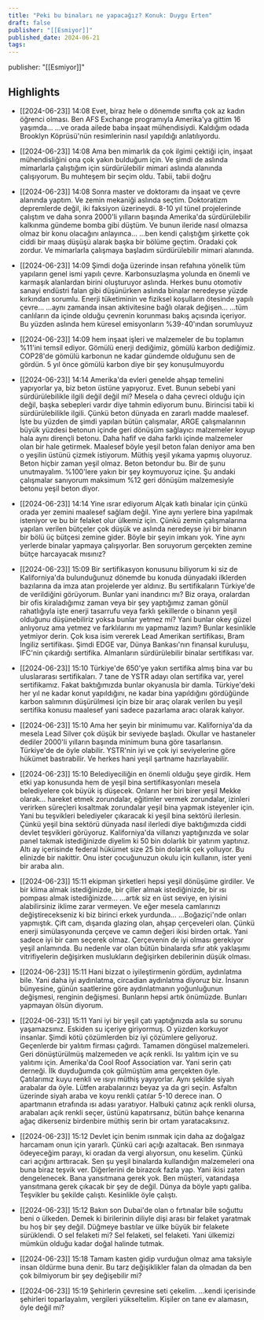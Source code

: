 ```yaml
---
title: "Peki bu binaları ne yapacağız? Konuk: Duygu Erten"
draft: false
publisher: "[[Esmiyor]]"
published_date: 2024-06-21
tags:
---
```

publisher: "[[Esmiyor]]"


## Highlights
* [[2024-06-23]] 14:08  Evet, biraz hele o dönemde sınıfta çok az kadın öğrenci olması. Ben AFS Exchange programıyla Amerika'ya gittim 16 yaşımda... ...ve orada ailede baba inşaat mühendisiydi. Kaldığım odada Brooklyn Köprüsü'nün resimlerinin nasıl yapıldığı anlatılıyordu.

* [[2024-06-23]] 14:08  Ama ben mimarlık da çok ilgimi çektiği için, inşaat mühendisliğini ona çok yakın bulduğum için. Ve şimdi de aslında mimarlarla çalıştığım için sürdürülebilir mimari aslında alanında çalışıyorum. Bu muhteşem bir seçim oldu. Tabii, tabii doğru

* [[2024-06-23]] 14:08  Sonra master ve doktoramı da inşaat ve çevre alanında yaptım. Ve zemin mekaniği aslında seçtim. Doktoratizm depremlerde değil, iki faksiyon üzerineydi. 8-10 yıl tünel projelerinde çalıştım ve daha sonra 2000'li yılların başında Amerika'da sürdürülebilir kalkınma gündeme bomba gibi düştüm. Ve bunun ileride nasıl olmazsa olmaz bir konu olacağını anlayınca... ...ben kendi çalıştığım şirkette çok ciddi bir maaş düşüşü alarak başka bir bölüme geçtim. Oradaki çok zordur. Ve mimarlarla çalışmaya başladım sürdürülebilir mimari alanında.

* [[2024-06-23]] 14:09  Şimdi doğa üzerinde insan refahına yönelik tüm yapıların genel ismi yapılı çevre. Karbonsuzlaşma yolunda en önemli ve karmaşık alanlardan birini oluşturuyor aslında. Herkes bunu otomotiv sanayi endüstri falan gibi düşünürken aslında binalar neredeyse yüzde kırkından sorumlu. Enerji tüketiminin ve fiziksel koşulların ötesinde yapılı çevre... ...aynı zamanda insan aktivitesine bağlı olarak değişen... ...tüm canlıların da içinde olduğu çevrenin korunması bakış açısında içeriyor. Bu yüzden aslında hem küresel emisyonların %39-40'ından sorumluyuz

* [[2024-06-23]] 14:09  hem inşaat işleri ve malzemeler de bu toplamın %11'ini temsil ediyor. Gömülü enerji dediğimiz, gömülü karbon dediğimiz. COP28'de gömülü karbonun ne kadar gündemde olduğunu sen de gördün. 5 yıl önce gömülü karbon diye bir şey konuşulmuyordu

* [[2024-06-23]] 14:14  Amerika'da evleri genelde ahşap temelini yapıyorlar ya, biz beton üstüne yapıyoruz. Evet. Bunun sebebi yani sürdürülebilikle ilgili değil değil mi? Mesela o daha çevreci olduğu için değil, başka sebepleri vardır diye tahmin ediyorum bunu. Birincisi tabii ki sürdürülebilikle ilgili. Çünkü beton dünyada en zararlı madde maalesef. İşte bu yüzden de şimdi yapılan bütün çalışmalar, ARGE çalışmalarının büyük yüzdesi betonun içinde geri dönüşüm sağlayıcı malzemeler koyup hala aynı dirençli betonu. Daha hafif ve daha farklı içinde malzemeler olan bir hale getirmek. Maalesef böyle yeşil beton falan deniyor ama ben o yeşilin üstünü çizmek istiyorum. Müthiş yeşil yıkama yapmış oluyoruz. Beton hiçbir zaman yeşil olmaz. Beton betondur bu. Bir de şunu unutmayalım. %100'lere yakın bir şey koymuyoruz içine. Şu andaki çalışmalar sanıyorum maksimum %12 geri dönüşüm malzemesiyle betonu yeşil beton diyor.

* [[2024-06-23]] 14:14  Yine ısrar ediyorum Alçak katlı binalar için çünkü orada yer zemini maalesef sağlam değil. Yine aynı yerlere bina yapılmak isteniyor ve bu bir felaket olur ülkemiz için. Çünkü zemin çalışmalarına yapılan verilen bütçeler çok düşük ve aslında neredeyse iyi bir binanın bir bölü üç bütçesi zemine gider. Böyle bir şeyin imkanı yok. Yine aynı yerlerde binalar yapmaya çalışıyorlar. Ben soruyorum gerçekten zemine bütçe harcayacak mısınız?

* [[2024-06-23]] 15:09  Bir sertifikasyon konusunu biliyorum ki siz de Kaliforniya'da bulunduğunuz dönemde bu konuda dünyadaki ilklerden bazılarına da imza atan projelerde yer aldınız. Bu sertifikaların Türkiye'de de verildiğini görüyorum. Bunlar yani inandırıcı mı? Biz oraya, oralardan bir ofis kiraladığımız zaman veya bir şey yaptığımız zaman gönül rahatlığıyla işte enerji tasarrufu veya farklı şekillerde o binanın yeşil olduğunu düşünebiliriz yoksa bunlar yetmez mi? Yani bunlar okey güzel anlıyoruz ama yetmez ve farklılarını mı yapmamız lazım? Bunlar kesinlikle yetmiyor derin. Çok kısa isim vererek Lead Amerikan sertifikası, Bram İngiliz sertifikası. Şimdi EDGE var, Dünya Bankası'nın finansal kuruluşu, IFC'nin çıkardığı sertifika. Almanların sürdürülebilir binalar sertifikası var.

* [[2024-06-23]] 15:10  Türkiye'de 650'ye yakın sertifika almış bina var bu uluslararası sertifikaları. 7 tane de YSTR adayı olan sertifika var, yerel sertifikamız. Fakat baktığımızda bunlar okyanusla bir damla. Türkiye'deki her yıl ne kadar konut yapıldığını, ne kadar bina yapıldığını gördüğünde karbon salımının düşürülmesi için bize bir araç olarak verilen bu yeşil sertifika konusu maalesef yani sadece pazarlama aracı olarak kalıyor.

* [[2024-06-23]] 15:10  Ama her şeyin bir minimumu var. Kaliforniya'da da mesela Lead Silver çok düşük bir seviyede başladı. Okullar ve hastaneler dediler 2000'li yılların başında minimum buna göre tasarlansın. Türkiye'de de öyle olabilir. YSTR'nin iyi ve çok iyi seviyelerine göre hükümet bastırabilir. Ve herkes hani yeşil şartname hazırlayabilir.

* [[2024-06-23]] 15:10  Belediyeciliğin en önemli olduğu şeye girdik. Hem etki yap konusunda hem de yeşil bina sertifikasyonları mesela belediyelere çok büyük iş düşecek. Onların her biri birer yeşil Mekke olarak... hareket etmek zorundalar, eğitimler vermek zorundalar, izinleri verirken süreçleri kısaltmak zorundalar yeşil bina yapmak isteyenler için. Yani bu teşvikleri belediyeler çıkaracak ki yeşil bina sektörü ilerlesin. Çünkü yeşil bina sektörü dünyada nasıl ilerledi diye baktığımızda ciddi devlet teşvikleri görüyoruz. Kaliforniya'da villanızı yaptığınızda ve solar panel takmak istediğinizde diyelim ki 50 bin dolarlık bir yatırım yaptınız. Altı ay içerisinde federal hükümet size 25 bin dolarlık çek yolluyor. Bu elinizde bir nakittir. Onu ister çocuğunuzun okulu için kullanın, ister yeni bir araba alın.

* [[2024-06-23]] 15:11  ekipman şirketleri hepsi yeşil dönüşüme girdiler. Ve bir klima almak istediğinizde, bir çiller almak istediğinizde, bir ısı pompası almak istediğinizde... ...artık siz en üst seviye, en iyisini alabilirsiniz iklime zarar vermeyen. Ve eğer mesela camlarınızı değiştirecekseniz ki biz birinci erkek yurdunda... ...Boğaziçi'nde onları yapmıştık. Çift cam, dışarıda glazing olan, ahşap çerçeveleri olan. Çünkü enerji simülasyonunda çerçeve ve camın değeri ikisi birden ortak. Yani sadece iyi bir cam seçerek olmaz. Çerçevenin de iyi olması gerekiyor yeşil anlamında. Bu nedenle var olan bütün binalarda sıfır atık yaklaşımı vitrifiyelerin değişirken muslukların değişirken debilerinin düşük olması.

* [[2024-06-23]] 15:11  Hani bizzat o iyileştirmenin gördüm, aydınlatma bile. Yani daha iyi aydınlatma, circadian aydınlatma diyoruz biz. İnsanın bünyesine, günün saatlerine göre aydınlatmanın yoğunluğunun değişmesi, renginin değişmesi. Bunların hepsi artık önümüzde. Bunları yapmayan ölsün diyorum.

* [[2024-06-23]] 15:11  Yani iyi bir yeşil çatı yaptığınızda asla su sorunu yaşamazsınız. Eskiden su içeriye giriyormuş. O yüzden korkuyor insanlar. Şimdi kötü çözümlerden biz iyi çözümlere geliyoruz. Geçenlerde bir yalıtım firması çağırdı. Tamamen döngüsel malzemeleri. Geri dönüştürülmüş malzemeden ve açık renkli. Isı yalıtım için ve su yalıtımı için. Amerika'da Cool Roof Association var. Yani serin çatı derneği. İlk duyduğumda çok gülmüştüm ama gerçekten öyle. Çatılarımız kuyu renkli ve ısıyı müthiş yayıyorlar. Aynı şekilde siyah arabalar da öyle. Lütfen arabalarınızı beyaz ya da gri seçin. Asfaltın üzerinde siyah araba ve koyu renkli çatılar 5-10 derece inan. O apartmanın etrafında ısı adası yaratıyor. Halbuki çatınız açık renkli olursa, arabaları açık renkli seçer, üstünü kapatırsanız, bütün bahçe kenarına ağaç dikerseniz birdenbire müthiş serin bir ortam yaratacaksınız.

* [[2024-06-23]] 15:12  Devlet için benim ısınmak için daha az doğalgaz harcamam onun için yararlı. Çünkü cari açığı azaltacak. Ben ısınmaya ödeyeceğim parayı, ki oradan da vergi alıyorsun, onu keselim. Çünkü cari açığını arttıracak. Sen şu yeşil binalarda kullandığın malzemeleri ona buna biraz teşvik ver. Diğerlerini de birazcık fazla yap. Yani ikisi zaten dengelenecek. Bana yansıtmana gerek yok. Ben müşteri, vatandaşa yansıtmana gerek çıkacak bir şey de değil. Dünya da böyle yaptı galiba. Teşvikler bu şekilde çalıştı. Kesinlikle öyle çalıştı.

* [[2024-06-23]] 15:12  Bakın son Dubai'de olan o fırtınalar bile soğuttu beni o ülkeden. Demek ki birilerinin diliyle dişi arası bir felaket yaratmak bu hoş bir şey değil. Düğmeye bastılar ve ülke büyük bir felakete sürüklendi. O sel felaketi mi? Sel felaketi, sel felaketi. Yani ülkemizi mümkün olduğu kadar doğal halinde tutmak.

* [[2024-06-23]] 15:18  Tamam kasten gidip vurduğun olmaz ama taksiyle insan öldürme buna denir. Bu tarz değişiklikler falan da olmadan da ben çok bilmiyorum bir şey değişebilir mi?

* [[2024-06-23]] 15:19  Şehirlerin çevresine seti çekelim. ...kendi içerisinde şehirleri toparlayalım, vergileri yükseltelim. Kişiler on tane ev alamasın, öyle değil mi?


